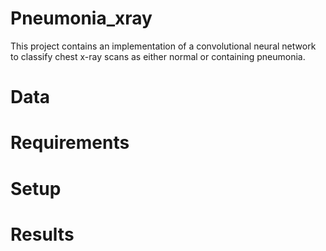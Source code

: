 # Pneumonia_xray
This project contains an implementation of a convolutional neural network to classify chest x-ray scans as either normal or containing pneumonia. 

# Data

# Requirements

# Setup

# Results
